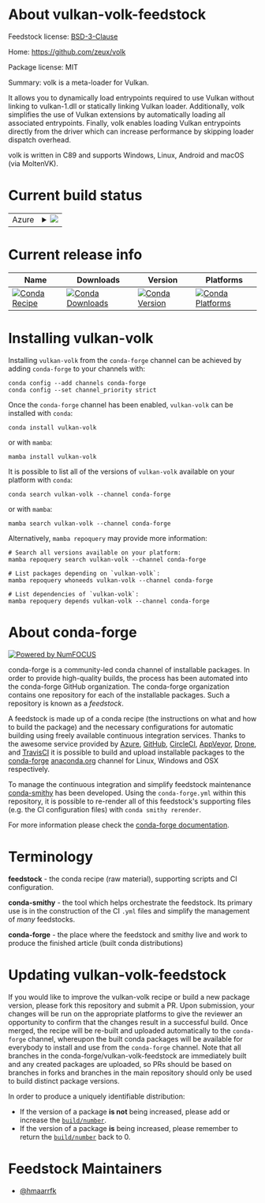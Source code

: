 About vulkan-volk-feedstock
===========================

Feedstock license: [BSD-3-Clause](https://github.com/conda-forge/vulkan-volk-feedstock/blob/main/LICENSE.txt)

Home: https://github.com/zeux/volk

Package license: MIT

Summary: volk is a meta-loader for Vulkan.


It allows you to dynamically load entrypoints required to use Vulkan
without linking to vulkan-1.dll or statically linking Vulkan loader.
Additionally, volk simplifies the use of Vulkan extensions by automatically
loading all associated entrypoints. Finally, volk enables loading Vulkan
entrypoints directly from the driver which can increase performance by
skipping loader dispatch overhead.

volk is written in C89 and supports Windows, Linux, Android and macOS (via
MoltenVK).


Current build status
====================


<table>
    
  <tr>
    <td>Azure</td>
    <td>
      <details>
        <summary>
          <a href="https://dev.azure.com/conda-forge/feedstock-builds/_build/latest?definitionId=23346&branchName=main">
            <img src="https://dev.azure.com/conda-forge/feedstock-builds/_apis/build/status/vulkan-volk-feedstock?branchName=main">
          </a>
        </summary>
        <table>
          <thead><tr><th>Variant</th><th>Status</th></tr></thead>
          <tbody><tr>
              <td>linux_64</td>
              <td>
                <a href="https://dev.azure.com/conda-forge/feedstock-builds/_build/latest?definitionId=23346&branchName=main">
                  <img src="https://dev.azure.com/conda-forge/feedstock-builds/_apis/build/status/vulkan-volk-feedstock?branchName=main&jobName=linux&configuration=linux%20linux_64_" alt="variant">
                </a>
              </td>
            </tr><tr>
              <td>linux_aarch64</td>
              <td>
                <a href="https://dev.azure.com/conda-forge/feedstock-builds/_build/latest?definitionId=23346&branchName=main">
                  <img src="https://dev.azure.com/conda-forge/feedstock-builds/_apis/build/status/vulkan-volk-feedstock?branchName=main&jobName=linux&configuration=linux%20linux_aarch64_" alt="variant">
                </a>
              </td>
            </tr><tr>
              <td>linux_ppc64le</td>
              <td>
                <a href="https://dev.azure.com/conda-forge/feedstock-builds/_build/latest?definitionId=23346&branchName=main">
                  <img src="https://dev.azure.com/conda-forge/feedstock-builds/_apis/build/status/vulkan-volk-feedstock?branchName=main&jobName=linux&configuration=linux%20linux_ppc64le_" alt="variant">
                </a>
              </td>
            </tr><tr>
              <td>osx_64</td>
              <td>
                <a href="https://dev.azure.com/conda-forge/feedstock-builds/_build/latest?definitionId=23346&branchName=main">
                  <img src="https://dev.azure.com/conda-forge/feedstock-builds/_apis/build/status/vulkan-volk-feedstock?branchName=main&jobName=osx&configuration=osx%20osx_64_" alt="variant">
                </a>
              </td>
            </tr><tr>
              <td>win_64</td>
              <td>
                <a href="https://dev.azure.com/conda-forge/feedstock-builds/_build/latest?definitionId=23346&branchName=main">
                  <img src="https://dev.azure.com/conda-forge/feedstock-builds/_apis/build/status/vulkan-volk-feedstock?branchName=main&jobName=win&configuration=win%20win_64_" alt="variant">
                </a>
              </td>
            </tr>
          </tbody>
        </table>
      </details>
    </td>
  </tr>
</table>

Current release info
====================

| Name | Downloads | Version | Platforms |
| --- | --- | --- | --- |
| [![Conda Recipe](https://img.shields.io/badge/recipe-vulkan--volk-green.svg)](https://anaconda.org/conda-forge/vulkan-volk) | [![Conda Downloads](https://img.shields.io/conda/dn/conda-forge/vulkan-volk.svg)](https://anaconda.org/conda-forge/vulkan-volk) | [![Conda Version](https://img.shields.io/conda/vn/conda-forge/vulkan-volk.svg)](https://anaconda.org/conda-forge/vulkan-volk) | [![Conda Platforms](https://img.shields.io/conda/pn/conda-forge/vulkan-volk.svg)](https://anaconda.org/conda-forge/vulkan-volk) |

Installing vulkan-volk
======================

Installing `vulkan-volk` from the `conda-forge` channel can be achieved by adding `conda-forge` to your channels with:

```
conda config --add channels conda-forge
conda config --set channel_priority strict
```

Once the `conda-forge` channel has been enabled, `vulkan-volk` can be installed with `conda`:

```
conda install vulkan-volk
```

or with `mamba`:

```
mamba install vulkan-volk
```

It is possible to list all of the versions of `vulkan-volk` available on your platform with `conda`:

```
conda search vulkan-volk --channel conda-forge
```

or with `mamba`:

```
mamba search vulkan-volk --channel conda-forge
```

Alternatively, `mamba repoquery` may provide more information:

```
# Search all versions available on your platform:
mamba repoquery search vulkan-volk --channel conda-forge

# List packages depending on `vulkan-volk`:
mamba repoquery whoneeds vulkan-volk --channel conda-forge

# List dependencies of `vulkan-volk`:
mamba repoquery depends vulkan-volk --channel conda-forge
```


About conda-forge
=================

[![Powered by
NumFOCUS](https://img.shields.io/badge/powered%20by-NumFOCUS-orange.svg?style=flat&colorA=E1523D&colorB=007D8A)](https://numfocus.org)

conda-forge is a community-led conda channel of installable packages.
In order to provide high-quality builds, the process has been automated into the
conda-forge GitHub organization. The conda-forge organization contains one repository
for each of the installable packages. Such a repository is known as a *feedstock*.

A feedstock is made up of a conda recipe (the instructions on what and how to build
the package) and the necessary configurations for automatic building using freely
available continuous integration services. Thanks to the awesome service provided by
[Azure](https://azure.microsoft.com/en-us/services/devops/), [GitHub](https://github.com/),
[CircleCI](https://circleci.com/), [AppVeyor](https://www.appveyor.com/),
[Drone](https://cloud.drone.io/welcome), and [TravisCI](https://travis-ci.com/)
it is possible to build and upload installable packages to the
[conda-forge](https://anaconda.org/conda-forge) [anaconda.org](https://anaconda.org/)
channel for Linux, Windows and OSX respectively.

To manage the continuous integration and simplify feedstock maintenance
[conda-smithy](https://github.com/conda-forge/conda-smithy) has been developed.
Using the ``conda-forge.yml`` within this repository, it is possible to re-render all of
this feedstock's supporting files (e.g. the CI configuration files) with ``conda smithy rerender``.

For more information please check the [conda-forge documentation](https://conda-forge.org/docs/).

Terminology
===========

**feedstock** - the conda recipe (raw material), supporting scripts and CI configuration.

**conda-smithy** - the tool which helps orchestrate the feedstock.
                   Its primary use is in the construction of the CI ``.yml`` files
                   and simplify the management of *many* feedstocks.

**conda-forge** - the place where the feedstock and smithy live and work to
                  produce the finished article (built conda distributions)


Updating vulkan-volk-feedstock
==============================

If you would like to improve the vulkan-volk recipe or build a new
package version, please fork this repository and submit a PR. Upon submission,
your changes will be run on the appropriate platforms to give the reviewer an
opportunity to confirm that the changes result in a successful build. Once
merged, the recipe will be re-built and uploaded automatically to the
`conda-forge` channel, whereupon the built conda packages will be available for
everybody to install and use from the `conda-forge` channel.
Note that all branches in the conda-forge/vulkan-volk-feedstock are
immediately built and any created packages are uploaded, so PRs should be based
on branches in forks and branches in the main repository should only be used to
build distinct package versions.

In order to produce a uniquely identifiable distribution:
 * If the version of a package **is not** being increased, please add or increase
   the [``build/number``](https://docs.conda.io/projects/conda-build/en/latest/resources/define-metadata.html#build-number-and-string).
 * If the version of a package **is** being increased, please remember to return
   the [``build/number``](https://docs.conda.io/projects/conda-build/en/latest/resources/define-metadata.html#build-number-and-string)
   back to 0.

Feedstock Maintainers
=====================

* [@hmaarrfk](https://github.com/hmaarrfk/)

